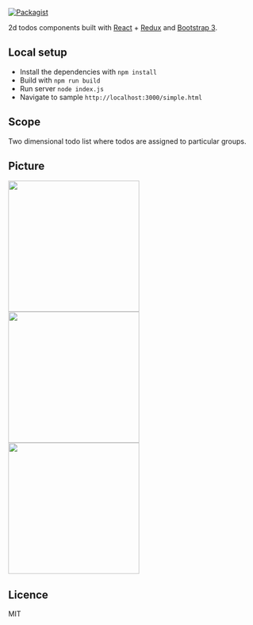 [![Packagist](https://img.shields.io/packagist/l/doctrine/orm.svg?maxAge=2592000)]()

2d todos components built with [React][react] + [Redux][redux] and [Bootstrap 3][bootstrap].

## Local setup

- Install the dependencies with `npm install` 
- Build with `npm run build`
- Run server `node index.js`
- Navigate to sample `http://localhost:3000/simple.html`

## Scope
Two dimensional todo list where todos are assigned to particular groups.

## Picture

<img src="http://nullgravity.eu/projects/react-bootstrap-todo-groups.png" width="264">
<img src="http://nullgravity.eu/projects/react-bootstrap-todo-remove-groups.png" width="264">
<img src="http://nullgravity.eu/projects/react-bootstrap-todo-todos-list.png" width="264">

## Licence

MIT

[bootstrap]: http://getbootstrap.com
[react]: http://facebook.github.io/react/
[redux]: http://redux.js.org/
